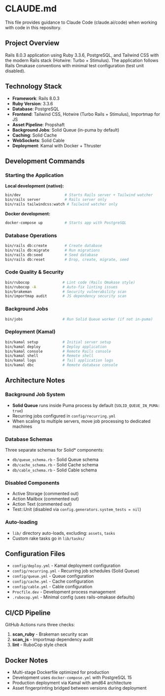 # CLAUDE.md

This file provides guidance to Claude Code (claude.ai/code) when working with code in this repository.

## Project Overview

Rails 8.0.3 application using Ruby 3.3.6, PostgreSQL, and Tailwind CSS with the modern Rails stack (Hotwire: Turbo + Stimulus). The application follows Rails Omakase conventions with minimal test configuration (test unit disabled).

## Technology Stack

- **Framework**: Rails 8.0.3
- **Ruby Version**: 3.3.6
- **Database**: PostgreSQL
- **Frontend**: Tailwind CSS, Hotwire (Turbo Rails + Stimulus), Importmap for JS
- **Asset Pipeline**: Propshaft
- **Background Jobs**: Solid Queue (in-puma by default)
- **Caching**: Solid Cache
- **WebSockets**: Solid Cable
- **Deployment**: Kamal with Docker + Thruster

## Development Commands

### Starting the Application

**Local development (native):**
```bash
bin/dev                    # Starts Rails server + Tailwind watcher
bin/rails server           # Rails server only
bin/rails tailwindcss:watch # Tailwind watcher only
```

**Docker development:**
```bash
docker-compose up          # Starts app with PostgreSQL
```

### Database Operations

```bash
bin/rails db:create        # Create database
bin/rails db:migrate       # Run migrations
bin/rails db:seed          # Seed database
bin/rails db:reset         # Drop, create, migrate, seed
```

### Code Quality & Security

```bash
bin/rubocop               # Lint code (Rails Omakase style)
bin/rubocop -A            # Auto-fix linting issues
bin/brakeman              # Security vulnerability scan
bin/importmap audit       # JS dependency security scan
```

### Background Jobs

```bash
bin/jobs                  # Run Solid Queue worker (if not in-puma)
```

### Deployment (Kamal)

```bash
bin/kamal setup           # Initial server setup
bin/kamal deploy          # Deploy application
bin/kamal console         # Remote Rails console
bin/kamal shell           # Remote shell
bin/kamal logs            # Tail application logs
bin/kamal dbc             # Remote database console
```

## Architecture Notes

### Background Job System

- **Solid Queue** runs inside Puma process by default (`SOLID_QUEUE_IN_PUMA: true`)
- Recurring jobs configured in `config/recurring.yml`
- When scaling to multiple servers, move job processing to dedicated machines

### Database Schemas

Three separate schemas for Solid* components:
- `db/queue_schema.rb` - Solid Queue schema
- `db/cache_schema.rb` - Solid Cache schema
- `db/cable_schema.rb` - Solid Cable schema

### Disabled Components

- Active Storage (commented out)
- Action Mailbox (commented out)
- Action Text (commented out)
- Test::Unit (disabled via `config.generators.system_tests = nil`)

### Auto-loading

- `lib/` directory auto-loads, excluding: `assets`, `tasks`
- Custom rake tasks go in `lib/tasks/`

## Configuration Files

- `config/deploy.yml` - Kamal deployment configuration
- `config/recurring.yml` - Recurring job schedules (Solid Queue)
- `config/queue.yml` - Queue configuration
- `config/cache.yml` - Cache configuration
- `config/cable.yml` - Cable configuration
- `Procfile.dev` - Development process management
- `.rubocop.yml` - Minimal config (uses rails-omakase defaults)

## CI/CD Pipeline

GitHub Actions runs three checks:
1. **scan_ruby** - Brakeman security scan
2. **scan_js** - Importmap dependency audit
3. **lint** - RuboCop style check

## Docker Notes

- Multi-stage Dockerfile optimized for production
- Development uses `docker-compose.yml` with PostgreSQL 15
- Production deployment via Kamal with amd64 architecture
- Asset fingerprinting bridged between versions during deployment